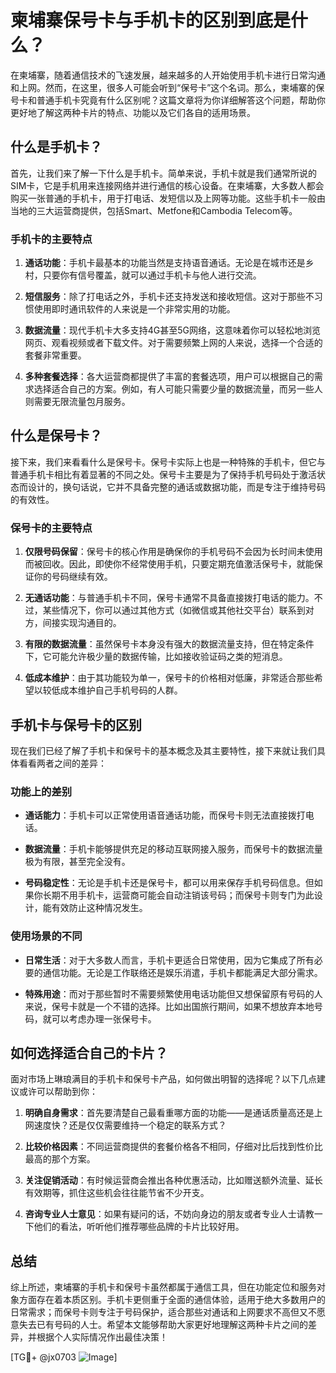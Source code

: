# 柬埔寨保号卡与手机卡的区别到底是什么？

在柬埔寨，随着通信技术的飞速发展，越来越多的人开始使用手机卡进行日常沟通和上网。然而，在这里，很多人可能会听到“保号卡”这个名词。那么，柬埔寨的保号卡和普通手机卡究竟有什么区别呢？这篇文章将为你详细解答这个问题，帮助你更好地了解这两种卡片的特点、功能以及它们各自的适用场景。

## 什么是手机卡？

首先，让我们来了解一下什么是手机卡。简单来说，手机卡就是我们通常所说的SIM卡，它是手机用来连接网络并进行通信的核心设备。在柬埔寨，大多数人都会购买一张普通的手机卡，用于打电话、发短信以及上网等功能。这些手机卡一般由当地的三大运营商提供，包括Smart、Metfone和Cambodia Telecom等。

### 手机卡的主要特点

1. **通话功能**：手机卡最基本的功能当然是支持语音通话。无论是在城市还是乡村，只要你有信号覆盖，就可以通过手机卡与他人进行交流。
   
2. **短信服务**：除了打电话之外，手机卡还支持发送和接收短信。这对于那些不习惯使用即时通讯软件的人来说是一个非常实用的功能。

3. **数据流量**：现代手机卡大多支持4G甚至5G网络，这意味着你可以轻松地浏览网页、观看视频或者下载文件。对于需要频繁上网的人来说，选择一个合适的套餐非常重要。

4. **多种套餐选择**：各大运营商都提供了丰富的套餐选项，用户可以根据自己的需求选择适合自己的方案。例如，有人可能只需要少量的数据流量，而另一些人则需要无限流量包月服务。

## 什么是保号卡？

接下来，我们来看看什么是保号卡。保号卡实际上也是一种特殊的手机卡，但它与普通手机卡相比有着显著的不同之处。保号卡主要是为了保持手机号码处于激活状态而设计的，换句话说，它并不具备完整的通话或数据功能，而是专注于维持号码的有效性。

### 保号卡的主要特点

1. **仅限号码保留**：保号卡的核心作用是确保你的手机号码不会因为长时间未使用而被回收。因此，即使你不经常使用手机，只要定期充值激活保号卡，就能保证你的号码继续有效。

2. **无通话功能**：与普通手机卡不同，保号卡通常不具备直接拨打电话的能力。不过，某些情况下，你可以通过其他方式（如微信或其他社交平台）联系到对方，间接实现沟通目的。

3. **有限的数据流量**：虽然保号卡本身没有强大的数据流量支持，但在特定条件下，它可能允许极少量的数据传输，比如接收验证码之类的短消息。

4. **低成本维护**：由于其功能较为单一，保号卡的价格相对低廉，非常适合那些希望以较低成本维护自己手机号码的人群。

## 手机卡与保号卡的区别

现在我们已经了解了手机卡和保号卡的基本概念及其主要特性，接下来就让我们具体看看两者之间的差异：

### 功能上的差别

- **通话能力**：手机卡可以正常使用语音通话功能，而保号卡则无法直接拨打电话。
  
- **数据流量**：手机卡能够提供充足的移动互联网接入服务，而保号卡的数据流量极为有限，甚至完全没有。

- **号码稳定性**：无论是手机卡还是保号卡，都可以用来保存手机号码信息。但如果你长期不用手机卡，运营商可能会自动注销该号码；而保号卡则专门为此设计，能有效防止这种情况发生。

### 使用场景的不同

- **日常生活**：对于大多数人而言，手机卡更适合日常使用，因为它集成了所有必要的通信功能。无论是工作联络还是娱乐消遣，手机卡都能满足大部分需求。

- **特殊用途**：而对于那些暂时不需要频繁使用电话功能但又想保留原有号码的人来说，保号卡就是一个不错的选择。比如出国旅行期间，如果不想放弃本地号码，就可以考虑办理一张保号卡。

## 如何选择适合自己的卡片？

面对市场上琳琅满目的手机卡和保号卡产品，如何做出明智的选择呢？以下几点建议或许可以帮助到你：

1. **明确自身需求**：首先要清楚自己最看重哪方面的功能——是通话质量高还是上网速度快？还是仅仅需要维持一个稳定的联系方式？

2. **比较价格因素**：不同运营商提供的套餐价格各不相同，仔细对比后找到性价比最高的那个方案。

3. **关注促销活动**：有时候运营商会推出各种优惠活动，比如赠送额外流量、延长有效期等，抓住这些机会往往能节省不少开支。

4. **咨询专业人士意见**：如果有疑问的话，不妨向身边的朋友或者专业人士请教一下他们的看法，听听他们推荐哪些品牌的卡片比较好用。

## 总结

综上所述，柬埔寨的手机卡和保号卡虽然都属于通信工具，但在功能定位和服务对象方面存在着本质区别。手机卡更侧重于全面的通信体验，适用于绝大多数用户的日常需求；而保号卡则专注于号码保护，适合那些对通话和上网要求不高但又不愿意失去已有号码的人士。希望本文能够帮助大家更好地理解这两种卡片之间的差异，并根据个人实际情况作出最佳决策！

[TG💪+ @jx0703 ![Image](https://github.com/user-attachments/assets/dbca1d08-cadb-493c-b0ec-ad6f7a83f270)]